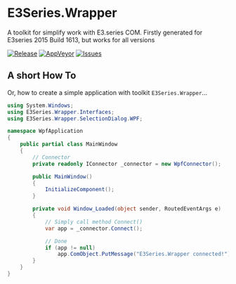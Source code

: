 # E3Series.Wrapper

A toolkit for simplify work with E3.series COM. Firstly generated for E3series 2015 Build 1613, but works for all versions

[![Release](https://img.shields.io/github/release/alex-buraykin/E3Series.Wrapper.svg?style=flat-square)](https://github.com/alex-buraykin/E3Series.Wrapper/releases/latest)
[![AppVeyor](https://img.shields.io/appveyor/ci/alex-buraykin/E3Series-Wrapper.svg?style=flat-square)](https://ci.appveyor.com/project/alex-buraykin/e3series-wrapper)
[![Issues](https://img.shields.io/github/issues/alex-buraykin/E3Series.Wrapper.svg?style=flat-square)](https://github.com/alex-buraykin/E3Series.Wrapper/issues)

## A short How To

Or, how to create a simple application with toolkit `E3Series.Wrapper`...

```csharp
using System.Windows;
using E3Series.Wrapper.Interfaces;
using E3Series.Wrapper.SelectionDialog.WPF;

namespace WpfApplication
{
    public partial class MainWindow
    {
        // Connector
        private readonly IConnector _connector = new WpfConnector();

        public MainWindow()
        {
            InitializeComponent();
        }

        private void Window_Loaded(object sender, RoutedEventArgs e)
        {
            // Simply call method Connect()
            var app = _connector.Connect();

            // Done
            if (app != null)
                app.ComObject.PutMessage("E3Series.Wrapper connected!");
        }
    }
}

```

